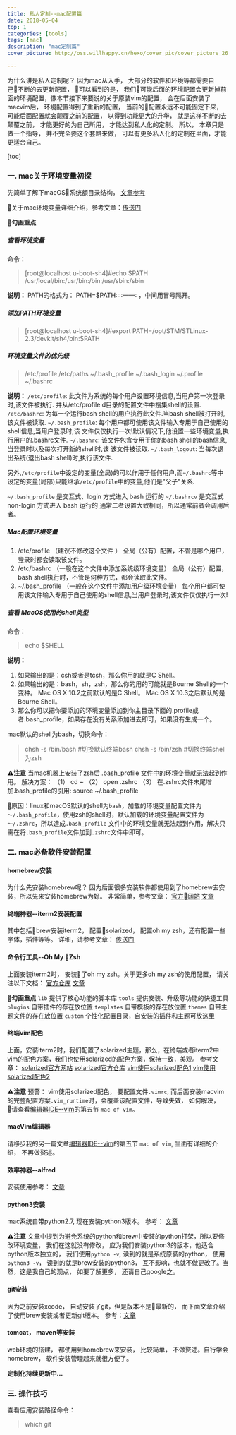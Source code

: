 ```yaml
---
title: 私人定制--mac配置篇
date: 2018-05-04
top: 1
categories: [tools]
tags: [mac]
description: "mac定制篇"
cover_picture: http://oss.willhappy.cn/hexo/cover_pic/cover_picture_26.jpg

---
```


为什么讲是私人定制呢？ 因为mac从入手， 大部分的软件和环境等都需要自己不断的去更新配置， 可以看到的是， 我们可能后面的环境配置会更新掉前面的环境配置，像本节接下来要说的关于原装vim的配置， 会在后面安装了macvim后， 环境配置得到了重新的配置， 当前的配置永远不可能固定下来， 可能后面配置就会颠覆之前的配置， 以得到功能更大的升华， 就是这样不断的去颠覆之前， 才能更好的为自己所用， 才能达到私人化的定制。 所以， 本章只是做一个指导， 并不完全要这个套路来做， 可以有更多私人化的定制在里面，才能更适合自己。

<!--more-->

[toc]

### 一. mac关于环境变量初探
先简单了解下macOS系统额目录结构， [文章参考][15]

关于mac环境变量详细介绍，参考文章：[传送门][1]

**🏁勾画重点**
##### 查看环境变量
命令：
> [root@localhost u-boot-sh4]#echo $PATH
/usr/local/bin:/usr/bin:/bin:/usr/sbin:/sbin

**说明：**
PATH的格式为：
PATH=$PATH::::——: ，中间用冒号隔开。

##### 添加PATH环境变量
> [root@localhost u-boot-sh4]#export PATH=/opt/STM/STLinux-2.3/devkit/sh4/bin:$PATH

##### 环境变量文件的优先级
> /etc/profile  /etc/paths  ~/.bash_profile  ~/.bash_login  ~/.profile  ~/.bashrc

**说明：**
`/etc/profile`: 此文件为系统的每个用户设置环境信息,当用户第一次登录时,该文件被执行.
并从/etc/profile.d目录的配置文件中搜集shell的设置.
`/etc/bashrc`: 为每一个运行bash shell的用户执行此文件.当bash shell被打开时,该文件被读取.
`~/.bash_profile`: 每个用户都可使用该文件输入专用于自己使用的shell信息,当用户登录时,该
文件仅仅执行一次!默认情况下,他设置一些环境变量,执行用户的.bashrc文件.
`~/.bashrc`: 该文件包含专用于你的bash shell的bash信息,当登录时以及每次打开新的shell时,该
该文件被读取.
`~/.bash_logout`: 当每次退出系统(退出bash shell)时,执行该文件.

另外,`/etc/profile`中设定的变量(全局)的可以作用于任何用户,而`~/.bashrc`等中设定的变量(局部)只能继承`/etc/profile`中的变量,他们是"父子"关系.

`~/.bash_profile` 是交互式、login 方式进入 bash 运行的
`~/.bashrcv` 是交互式 non-login 方式进入 bash 运行的
通常二者设置大致相同，所以通常前者会调用后者。

##### Mac配置环境变量
1. /etc/profile （建议不修改这个文件 ） 全局（公有）配置，不管是哪个用户，登录时都会读取该文件。
2. /etc/bashrc （一般在这个文件中添加系统级环境变量） 全局（公有）配置，bash shell执行时，不管是何种方式，都会读取此文件。
3. ~/.bash_profile （一般在这个文件中添加用户级环境变量） 每个用户都可使用该文件输入专用于自己使用的shell信息,当用户登录时,该文件仅仅执行一次!

##### 查看 MacOS使用的shell类型
命令：
> echo $SHELL

**说明：**
1. 如果输出的是：csh或者是tcsh，那么你用的就是C Shell。
2. 如果输出的是：bash，sh，zsh，那么你的用的可能就是Bourne Shell的一个变种。 Mac OS X 10.2之前默认的是C Shell。 Mac OS X 10.3之后默认的是Bourne Shell。
3. 那么你可以把你要添加的环境变量添加到你主目录下面的.profile或者.bash_profile，如果存在没有关系添加进去即可，如果没有生成一个。

mac默认的shell为bash，切换命令：
> chsh -s /bin/bash	    #切换默认终端bash
	chsh -s /bin/zsh	    #切换终端shell为zsh

**⚠️注意**
当mac机器上安装了zsh后   .bash_profile 文件中的环境变量就无法起到作用。
   解决方案：
  （1）   cd ~
  （2）   open .zshrc
  （3）   在.zshrc文件末尾增加.bash_profile的引用: source ~/.bash_profile

原因：linux和macOS默认的shell为`bash`，加载的环境变量配置文件为`～/.bash_profile`，使用zsh的shell时，默认加载的环境变量配置文件为`～/.zshrc`，所以造成`.bash_profile` 文件中的环境变量就无法起到作用，解决只需在将`.bash_profile`文件加到`.zshrc`文件中即可。

### 二. mac必备软件安装配置

#### homebrew安装
为什么先安装homebrew呢？ 因为后面很多安装软件都使用到了homebrew去安装，所以先来安装homebrew为好。
非常简单，参考文章：
[官方网站][2]
[文章][3]

#### 终端神器--iterm2安装配置
其中包括brew安装iterm2， 配置solarized， 配置oh my zsh，还有配置一些字体，插件等等。
详细，请参考文章： [传送门][4]

#### 命令行工具--Oh My Zsh
上面安装iterm2时， 安装了oh my zsh。关于更多oh my zsh的使用配置， 请关注以下文档：
[官方仓库][5]
[文章][6]

**🏁勾画重点**
`lib` 提供了核心功能的脚本库
`tools` 提供安装、升级等功能的快捷工具
`plugins` 自带插件的存在放位置
`templates` 自带模板的存在放位置
`themes`  自带主题文件的存在放位置
`custom` 个性化配置目录，自安装的插件和主题可放这里

#### 终端vim配色
上面，安装iterm2时，我们配置了solarized主题，那么，在终端或者iterm2中vim的配色方案，我们也使用solarized的配色方案，保持一致，美观。
参考文章：
[solarized官方网站][7]
[solarized官方仓库][8]
[vim使用solarized配色1][9]
[vim使用solarized配色2][10]

**⚠️注意**
预警： vim使用solarized配色， 要配置文件`.vimrc`, 而后面安装macvim的完整配置方案`.vim_runtime`时，会覆盖该配置文件，导致失效， 如何解决， 请查看[编辑器IDE--vim][11]的第五节 `mac of vim`。

#### macVim编辑器
请移步我的另一篇文章[编辑器IDE--vim][11]的第五节 `mac of vim`, 里面有详细的介绍， 不再做赘述。

#### 效率神器--alfred
安装使用参考： [文章][12]

#### python3安装
mac系统自带python2.7, 现在安装python3版本。
参考： [文章][13]

**⚠️注意**
文章中提到为避免系统的python和brew中安装的python打架，所以要修改环境变量， 我们在这就没有修改， 应为我们安装python3的版本，他适合python版本独立的， 我们使用`python -v`, 读到的就是系统原装的python， 使用`python3 -v`， 读到的就是brew安装的python3， 互不影响，也就不做更改了。当然，这是我自己的观点， 如要了解更多， 还请自己google之。

#### git安装
因为之前安装xcode， 自动安装了git，但是版本不是最新的， 而下面文章介绍了使用brew安装或者更新git版本。
参考：[文章][14]

#### tomcat， maven等安装
web环境的搭建， 都使用到homebrew来安装， 比较简单， 不做赘述。自行学会homebrew， 软件安装管理起来就很方便了。

**定制化持续更新中...**

### 三. 操作技巧

查看应用安装路径命令：
> which git



[1]: http://blog.csdn.net/u010416101/article/details/54618621
[2]: https://blog.csdn.net/h643342713/article/details/52936905
[3]: https://brew.sh/index_zh-cn
[4]: https://www.cnblogs.com/xishuai/p/mac-iterm2.html
[5]: https://github.com/robbyrussell/oh-my-zsh
[6]: https://blog.csdn.net/czg13548930186/article/details/72858289
[7]: http://ethanschoonover.com/solarized
[8]: https://github.com/altercation/solarized
[9]: https://www.vpsee.com/2013/09/use-the-solarized-color-theme-on-mac-os-x-terminal/
[10]: https://blog.csdn.net/hu_fubin/article/details/46573343
[11]: http://blog.willhappy.cn/2018/05/02/24_2018-05-02_%E7%BC%96%E8%BE%91%E5%99%A8IDE--vim/
[12]: https://www.jianshu.com/p/e9f3352c785f
[13]: https://stringpiggy.hpd.io/mac-osx-python3-dual-install/#step2
[14]: https://blog.csdn.net/xuping901022xp/article/details/51730778
[15]: https://blog.csdn.net/smstong/article/details/15499661
